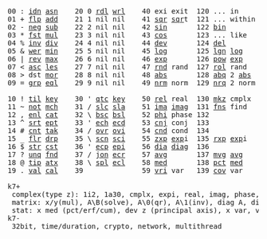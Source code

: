 <pre>
00 : <a href="../../blob/master/k.go#L664">idn</a> <a href="../../blob/master/k.go#L3652">asn</a>    20 0 <a href="../../blob/master/k.go#L3381">rdl</a> <a href="../../blob/master/k.go#L3385">wrl</a>    40 exi exit  120 ... in       60   140
01 + <a href="../../blob/master/k.go#L665">flp</a> <a href="../../blob/master/k.go#L1848">add</a>    21 1 nil nil    41 <a href="../../blob/master/k.go#L1654">sqr</a> <a href="../../blob/master/k.go#L1654">sqr</a>t  121 ... within   61   141
02 - <a href="../../blob/master/k.go#L762">neg</a> <a href="../../blob/master/k.go#L1849">sub</a>    22 2 nil nil    42 <a href="../../blob/master/k.go#L1657">sin</a>       122 <a href="../../blob/master/k.go#L3554">bin</a>          62   142
03 * <a href="../../blob/master/k.go#L765">fst</a> <a href="../../blob/master/k.go#L1850">mul</a>    23 3 nil nil    43 <a href="../../blob/master/k.go#L1660">cos</a>       123 ... like     63   143
04 % <a href="../../blob/master/k.go#L806">inv</a> <a href="../../blob/master/k.go#L1851">div</a>    24 4 nil nil    44 <a href="../../blob/master/k.go#L4490">dev</a>       124 <a href="../../blob/master/k.go#L3897">del</a>          64   144
05 & <a href="../../blob/master/k.go#L809">wer</a> <a href="../../blob/master/k.go#L1852">min</a>    25 5 nil nil    45 <a href="../../blob/master/k.go#L1678">log</a>       125 <a href="../../blob/master/k.go#L1857">lgn</a> <a href="../../blob/master/k.go#L1678">log</a>      65   145
06 | <a href="../../blob/master/k.go#L833">rev</a> <a href="../../blob/master/k.go#L1853">max</a>    26 6 nil nil    46 <a href="../../blob/master/k.go#L1681">exp</a>       126 <a href="../../blob/master/k.go#L1860">pow</a> <a href="../../blob/master/k.go#L1681">exp</a>      66   146
07 < <a href="../../blob/master/k.go#L864">asc</a> <a href="../../blob/master/k.go#L1854">les</a>    27 7 nil nil    47 <a href="../../blob/master/k.go#L3979">rnd</a> rand  127 <a href="../../blob/master/k.go#L3930">rol</a> rand     67   147
08 > dst <a href="../../blob/master/k.go#L1855">mor</a>    28 8 nil nil    48 <a href="../../blob/master/k.go#L1663">abs</a>       128 <a href="../../blob/master/k.go#L1671">abq</a> 2 <a href="../../blob/master/k.go#L1663">abs</a>    68   148
09 = <a href="../../blob/master/k.go#L880">grp</a> <a href="../../blob/master/k.go#L1856">eql</a>    29 9 nil nil    49 <a href="../../blob/master/k.go#L4067">nrm</a> norm  129 <a href="../../blob/master/k.go#L4068">nrq</a> 2 norm   69   149
                                                                       
10 ! <a href="../../blob/master/k.go#L913">til</a> <a href="../../blob/master/k.go#L1900">key</a>    30 ' <a href="../../blob/master/k.go#L2958">qtc</a> <a href="../../blob/master/k.go#L1900">key</a>    50 <a href="../../blob/master/k.go#L1684">rel</a> real  130 <a href="../../blob/master/k.go#L4413">mkz</a> cmplx    70   150
11 ~ <a href="../../blob/master/k.go#L974">not</a> <a href="../../blob/master/k.go#L1934">mch</a>    31 / <a href="../../blob/master/k.go#L2959">slc</a> <a href="../../blob/master/k.go#L2956">sla</a>    51 <a href="../../blob/master/k.go#L1685">ima</a> <a href="../../blob/master/k.go#L1685">ima</a>g  131 <a href="../../blob/master/k.go#L2390">fns</a> find     71   151
12 , <a href="../../blob/master/k.go#L993">enl</a> <a href="../../blob/master/k.go#L1979">cat</a>    32 \ <a href="../../blob/master/k.go#L2960">bsc</a> <a href="../../blob/master/k.go#L2957">bsl</a>    52 <a href="../../blob/master/k.go#L1686">phi</a> phase 132              72   152
13 ^ <a href="../../blob/master/k.go#L1011">srt</a> <a href="../../blob/master/k.go#L2087">ept</a>    33 ' <a href="../../blob/master/k.go#L2967">ech</a> <a href="../../blob/master/k.go#L2993">ecd</a>    53 <a href="../../blob/master/k.go#L1714">cnj</a> conj  133              73   153
14 # <a href="../../blob/master/k.go#L1012">cnt</a> <a href="../../blob/master/k.go#L2113">tak</a>    34 / <a href="../../blob/master/k.go#L3090">ovr</a> <a href="../../blob/master/k.go#L3231">ovi</a>    54 <a href="../../blob/master/k.go#L4247">cnd</a> cond  134              74   154
15 _ <a href="../../blob/master/k.go#L1020">flr</a> <a href="../../blob/master/k.go#L2180">drp</a>    35 \ <a href="../../blob/master/k.go#L3152">scn</a> <a href="../../blob/master/k.go#L3264">sci</a>    55 <a href="../../blob/master/k.go#L1772">zxp</a> <a href="../../blob/master/k.go#L1681">exp</a>i  135 <a href="../../blob/master/k.go#L1735">rxp</a> <a href="../../blob/master/k.go#L1681">exp</a>i     75   155
16 $ <a href="../../blob/master/k.go#L1029">str</a> <a href="../../blob/master/k.go#L2284">cst</a>    36 ' <a href="../../blob/master/k.go#L3013">ecp</a> <a href="../../blob/master/k.go#L3042">epi</a>    56 <a href="../../blob/master/k.go#L949">dia</a> <a href="../../blob/master/k.go#L949">dia</a>g  136              76   156
17 ? <a href="../../blob/master/k.go#L1095">unq</a> <a href="../../blob/master/k.go#L2357">fnd</a>    37 / <a href="../../blob/master/k.go#L3503">jon</a> <a href="../../blob/master/k.go#L3062">ecr</a>    57 <a href="../../blob/master/k.go#L4585">avg</a>       137 <a href="../../blob/master/k.go#L4616">mvg</a> <a href="../../blob/master/k.go#L4585">avg</a>      77   157
18 @ <a href="../../blob/master/k.go#L1127">tip</a> <a href="../../blob/master/k.go#L2422">atx</a>    38 \ <a href="../../blob/master/k.go#L3470">spl</a> <a href="../../blob/master/k.go#L3076">ecl</a>    58 <a href="../../blob/master/k.go#L4721">med</a>       138 <a href="../../blob/master/k.go#L4733">pct</a> <a href="../../blob/master/k.go#L4721">med</a>      78   158
19 . <a href="../../blob/master/k.go#L1137">val</a> <a href="../../blob/master/k.go#L2810">cal</a>    39              59 <a href="../../blob/master/k.go#L4516">vri</a> var   139 <a href="../../blob/master/k.go#L4537">cov</a> var      79   15

k7+
 complex(type z): 1i2, 1a30, cmplx, expi, real, imag, phase, conj, rand 3i(binormal)
 matrix: x/y(mul), A\B(solve), A\0(qr), A\1(inv), diag A, diag v, norm, cond
 stat: x med (pct/erf/cum), dev z (principal axis), x var, var z (cov), x avg (cum/win/exp)
k7-
 32bit, time/duration, crypto, network, multithread

</pre>